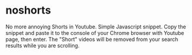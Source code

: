 # noshorts
No more annoying Shorts in Youtube. Simple Javascript snippet.
Copy the snippet and paste it to the console of your Chrome browser with Youtube page, then enter. 
The "Short" videos will be removed from your search results while you are scrolling.
